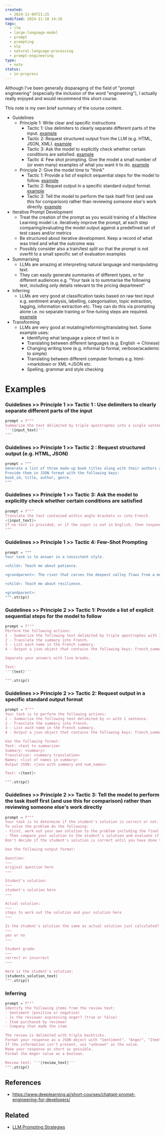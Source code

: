 ```yaml
---
created:
  - 2024-11-04T21:25
modified: 2024-11-18 14:26
tags:
  - llm
  - large-language-model
  - prompt
  - prompting
  - nlp
  - natural-language-processing
  - prompt-engineering
type:
  - note
status:
  - in-progress
---
```

Although I've been generally disparaging of the field of "prompt engineering" (especially the inclusion of the word "engineering"), I actually really enjoyed and would recommend this short course.

This note is my own brief summary of the course content.

- Guidelines
	- Principle 1: Write clear and specific instructions
		- Tactic 1: Use delimiters to clearly separate different parts of the input. [example](#Guidelines%20>>%20Principle%201%20>>%20Tactic%201%20Use%20delimiters%20to%20clearly%20separate%20different%20parts%20of%20the%20input)
		- Tactic 2: Request structured output from the LLM (e.g. HTML, JSON, XML). [example](#Guidelines%20>>%20Principle%201%20>>%20Tactic%202%20Request%20structured%20output%20(e.g.%20HTML,%20JSON))
		- Tactic 3: Ask the model to explicitly check whether certain conditions are satisfied. [example](#Guidelines%20>>%20Principle%201%20>>%20Tactic%203%20Ask%20the%20model%20to%20explicitly%20check%20whether%20certain%20conditions%20are%20satisfied)
		- Tactic 4: Few shot prompting. Give the model a small number of (or even many) examples of what you want it to do. [example](#Guidelines%20>>%20Principle%201%20>>%20Tactic%204%20Few-Shot%20Prompting)
	- Principle 2: Give the model time to "think"
		- Tactic 1: Provide a list of explicit sequential steps for the model to follow. [example](#Guidelines%20>>%20Principle%202%20>>%20Tactic%201%20Provide%20a%20list%20of%20explicit%20sequential%20steps%20for%20the%20model%20to%20follow)
		- Tactic 2: Request output in a specific standard output format. [example](#Guidelines%20>>%20Principle%202%20>>%20Tactic%202%20Request%20output%20in%20a%20specific%20standard%20output%20format)
		- Tactic 3: Tell the model to perform the task itself first (and use this for comparison) rather than reviewing someone else's work directly. [example](#Guidelines%20>>%20Principle%202%20>>%20Tactic%203%20Tell%20the%20model%20to%20perform%20the%20task%20itself%20first%20(and%20use%20this%20for%20comparison)%20rather%20than%20reviewing%20someone%20else's%20work%20directly)
- Iterative Prompt Development
	- Treat the creation of the prompt as you would training of a Machine Learning model i.e. iteratively improve the prompt, at each step comparing/evaluating the model output against a predefined set of test cases and/or metrics
	- Be structured about iterative development. Keep a record of what was tried and what the outcome was
	- Possibly consider also a train/test split so that the prompt is not overfit to a small specific set of evaluation examples 
- Summarising
	- LLMs are amazing at interpreting natural language and manipulating text.
	- They can easily generate summaries of different types, or for different audiences e.g. "Your task is to summarise the following text, including only details relevant to the pricing department"
- Inferring
	- LLMs are very good at classification tasks based on raw text input e.g. sentiment analysis, labelling, categorisation, topic extraction, tagging, information extraction etc. They can do this via prompting alone i.e. no separate training or fine-tuning steps are required. [example](#Inferring)
- Transforming
	- LLMs are very good at mutating/reforming/translating text. Some example uses:
		- Identifying what language a piece of text is in
		- Translating between different languages (e.g. English -> Chinese)
		- Changing writing tone (e.g. informal to formal, verbose/academic to simple)
		- Translating between different computer formats e.g. html->markdown or XML->JSON etc.
		- Spelling, grammar and style checking
		  
# Examples 

### Guidelines >> Principle 1 >> Tactic 1 : Use delimiters to clearly separate different parts of the input
```python
prompt = f"""
Summarize the text delimited by triple apostrophes into a single sentence.
'''{input_text}'''
"""
```

### Guidelines >> Principle 1 >> Tactic 2 : Request structured output (e.g. HTML, JSON)
```python
prompt = """
Generate a list of three made-up book titles along with their authors and genres. 
Provide them in JSON format with the following keys: 
book_id, title, author, genre.
"""
```

### Guidelines >> Principle 1 >> Tactic 3: Ask the model to explicitly check whether certain conditions are satisfied
```python
prompt = f"""
Translate the text contained within angle brackets <> into French.
<{input_text}>
If no text is provided, or if the input is not in English, then respond (in English) with "I am unable to process your request" and provide the reason that you cannot process it. 
"""
```

### Guidelines >> Principle 1 >> Tactic 4: Few-Shot Prompting
```python
prompt = """
Your task is to answer in a consistent style.

<child>: Teach me about patience.

<grandparent>: The river that carves the deepest valley flows from a modest spring; the grandest symphony originates from a single note; the most intricate tapestry begins with a solitary thread.

<child>: Teach me about resilience. 

<grandparent>: 
""".strip()
```

### Guidelines >> Principle 2 >> Tactic 1:  Provide a list of explicit sequential steps for the model to follow

```python
prompt = f"""
Perform the following actions: 
1 - Summarize the following text delimited by triple apostrophes with 1 sentence.
2 - Translate the summary into French.
3 - List each name in the French summary.
4 - Output a json object that contains the following keys: french_summary, num_names.

Separate your answers with line breaks.

Text:
'''{text}'''

""".strip()
```

### Guidelines >> Principle 2 >> Tactic 2: Request output in a specific standard output format

```python
prompt = f"""
Your task is to perform the following actions: 
1 - Summarize the following text delimited by <> with 1 sentence.
2 - Translate the summary into French.
3 - List each name in the French summary.
4 - Output a json object that contains the following keys: french_summary, num_names.

Use the following format:
Text: <text to summarize>
Summary: <summary>
Translation: <summary translation>
Names: <list of names in summary>
Output JSON: <json with summary and num_names>

Text: <{text}>

""".strip()
```

### Guidelines >> Principle 2 >> Tactic 3:  Tell the model to perform the task itself first (and use this for comparison) rather than reviewing someone else's work directly

```python
prompt = f"""
Your task is to determine if the student's solution is correct or not.
To solve the problem do the following:
- First, work out your own solution to the problem including the final total. 
- Then compare your solution to the student's solution and evaluate if the student's solution is correct or not. 
Don't decide if the student's solution is correct until you have done the problem yourself.

Use the following output format:

Question:
~~~
original question here
~~~

Student's solution:
~~~
student's solution here
~~~

Actual solution:
~~~
steps to work out the solution and your solution here
~~~

Is the student's solution the same as actual solution just calculated?:
~~~
yes or no
~~~

Student grade:
~~~
correct or incorrect
~~~

Here is the student's solution:
{students_solution_text}
""".strip()
```

### Inferring

```python
prompt = f"""
Identify the following items from the review text: 
- Sentiment (positive or negative)
- Is the reviewer expressing anger? (true or false)
- Item purchased by reviewer
- Company that made the item

The review is delimited with triple backticks. 
Format your response as a JSON object with "Sentiment", "Anger", "Item" and "Brand" as the keys.
If the information isn't present, use "unknown" as the value.
Make your response as short as possible.
Format the Anger value as a boolean.

Review text: '''{review_text}'''
""".strip()
```
## References
* https://www.deeplearning.ai/short-courses/chatgpt-prompt-engineering-for-developers/
## Related
* [LLM Prompting Strategies](LLM%20Prompting%20Strategies.md)